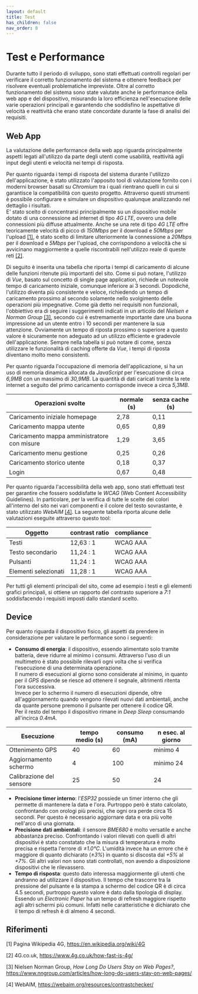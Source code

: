 ```yaml
---
layout: default
title: Test
has_children: false
nav_order: 8
---
```


# Test e Performance
Durante tutto il periodo di sviluppo, sono stati effettuati controlli regolari per verificare il corretto funzionamento del sistema e ottenere feedback per risolvere eventuali problematiche impreviste. Oltre al corretto funzionamento del sistema sono state valutate anche le performance della web app e del dispositivo, misurando la loro efficienza nell'esecuzione delle varie operazioni principali e garantendo che soddisfino le aspettative di velocità e reattività che erano state concordate durante la fase di analisi dei requisiti.

## Web App
La valutazione delle performance della web app riguarda principalmente aspetti legati all'utilizzo da parte degli utenti come usabilità, reattività agli input degli utenti e velocità nei tempi di risposta.

Per quanto riguarda i tempi di risposta del sistema durante l'utilizzo dell'applicazione, è stato utilizzato l'apposito tool di valutazione fornito con i moderni browser basati su *Chromium* tra i quali rientrano quelli in cui si garantisce la compatibilità con questo progetto. Attraverso questi strumenti è possibile configurare e simulare un dispositivo qualunque analizzando nel dettaglio i risultati.\
E' stato scelto di concentrarsi principalmente su un dispositivo mobile dotato di una connessione ad internet di tipo *4G LTE*, ovvero una delle connessioni più diffuse attualmente.
Anche se una rete di tipo *4G LTE* offre teoricamente velocità di picco di *150Mbps* per il download e *50Mbps* per l'upload <a href="#1">[1]</a>, è stato scelto di limitare ulteriormente la connessione a *20Mbps* per il download e *5Mbps* per l'upload, che corrispondono a velocità che si avvicinano maggiormente a quelle riscontrabili nell'utilizzo reale di queste reti <a href="#2">[2]</a>.

Di seguito è inserita una tabella che riporta i tempi di caricamento di alcune delle funzioni ritenute più importanti del sito.
Come si può notare, l'utilizzo di *Vue*, basato sul concetto di single page application, richiede un notevole tempo di caricamento iniziale, comunque inferiore ai 3 secondi. Dopodiché, l'utilizzo diventa più consistente e veloce, richiedendo un tempo di caricamento prossimo al secondo solamente nello svolgimento delle operazioni più impegnative. Come già detto nei requisiti non funzionali, l'obbiettivo era di seguire i suggerimenti indicati in un articolo del *Nielsen e Norman Group* <a href="#3">[3]</a>, secondo cui è estremamente importante dare una buona impressione ad un utente entro i 10 secondi per mantenere la sua attenzione. Ovviamente un tempo di riposta prossimo o superiore a questo valore è sicuramente non adeguato ad un utilizzo efficiente e gradevole dell'applicazione. Sempre nella tabella si può notare di come, senza utilizzare le funzionalità di caching offerte da *Vue*, i tempi di riposta diventano molto meno consistenti.

Per quanto riguarda l'occupazione di memoria dell'applicazione, si ha un uso di memoria dinamica allocata da *JavaScript* per l'esecuzione di circa *6,9MB* con un massimo di *30,9MB*. La quantità di dati caricati tramite la rete internet a seguito del primo caricamento corrisponde invece a circa *5,3MB*.

|**Operazioni svolte**|**normale (s)**|**senza cache (s)**|
|---------------------|---------------|-------------------|
| Caricamento iniziale homepage | 2,78 | 0,11 |
| Caricamento mappa utente | 0,65 | 0,89 |
| Caricamento mappa amministratore con misure | 1,29 | 3,65 |
| Caricamento menu gestione | 0,25 | 0,26 |
| Caricamento storico utente | 0,18 | 0,37 |
| Login | 0,67 | 0,48 |

Per quanto riguarda l'accessibilità della web app, sono stati effettuati test per garantire che fossero soddisfatte le *WCAG* (Web Content Accessibility Guidelines). In particolare, per la verifica di tutte le scelte dei colori all'interno del sito nei vari componenti e il colore del testo sovrastante, è stato utilizzato *WebAIM* <a href="#4">[4]</a>. La seguente tabella riporta alcune delle valutazioni eseguite attraverso questo tool:

|**Oggetto**|**contrast ratio**|**compliance**|
|-----------|------------------|--------------|
| Testi | 12,63 : 1 | WCAG AAA |
| Testo secondario | 11,24 : 1 | WCAG AAA |
| Pulsanti | 11,24 : 1 | WCAG AAA |
| Elementi selezionati | 11,28 : 1 | WCAG AAA |

Per tutti gli elementi principali del sito, come ad esempio i testi e gli elementi grafici principali, si ottiene un rapporto del contrasto superiore a *7:1* soddisfacendo i requisiti imposti dallo standard scelto.

## Device
Per quanto riguarda il dispositivo fisico, gli aspetti da prendere in considerazione per valutare le performance sono i seguenti:
- **Consumo di energia**: il dispositivo, essendo alimentato solo tramite batteria, deve ridurre al minimo i consumi. Attraverso l'uso di un multimetro è stato possibile rilevarli ogni volta che si verifica l'esecuzione di una determinata operazione.\
Il numero di esecuzioni al giorno sono considerate al minimo, in quanto per il *GPS* dipende se riesce ad ottenere il segnale, altrimenti ritenta l'ora successiva. \
Invece per lo schermo il numero di esecuzioni dipende, oltre all'aggiornamento quando vengono rilevati nuovi dati ambientali, anche da quante persone premono il pulsante per ottenere il codice QR. \
Per il resto del tempo il dispositivo rimane in *Deep Sleep* consumando all'incirca *0.4mA*.

|**Esecuzione**|**tempo medio (s)**|**consumo (mA)**|**n esec. al giorno**|
|--------------|-------------------|----------------|---------------------|
| Ottenimento GPS | 40 | 60 | minimo 4 |
| Aggiornamento schermo | 4 | 100 | minimo 24 |
| Calibrazione del sensore | 25 | 50 | 24 |

- **Precisione timer interno**: l'*ESP32* possiede un timer interno che gli permette di mantenere la data e l'ora. Purtroppo però è stato calcolato, confrontando con orologi più precisi, che ogni ora perde circa 15 secondi. Per questo è necessario aggiornare data e ora più volte nell'arco di una giornata.
- **Precisione dati ambientali**: il sensore *BME680* è molto versatile e anche abbastanza preciso. Confrontando i valori rilevati con quelli di altri dispositivi è stato constatato che la misura di temperatura è molto precisa e rispetta l'errore di *±1.0°C*. L'umidità invece ha un errore che è maggiore di quanto dichiarato (*±3%*) in quanto si discosta dal *+5%* al *+7%*. Gli altri valori non sono stati controllati, non avendo a disposizione dispositivi che le rilevassero.
- **Tempo di risposta**: questo dato interessa maggiormente gli utenti che andranno ad utilizzare il dispositivo. Il tempo che trascorre tra la pressione del pulsante e la stampa a schermo del codice QR è di circa 4.5 secondi, purtroppo questo valore è dato dalla tipologia di display. Essendo un *Electronic Paper* ha un tempo di refresh maggiore rispetto agli altri schermi più comuni. Infatti nelle caratteristiche è dichiarato che il tempo di refresh è di almeno 4 secondi.

## Riferimenti

<a id="1">[1]</a> Pagina Wikipedia 4G, https://en.wikipedia.org/wiki/4G

<a id="2">[2]</a> 4G.co.uk, https://www.4g.co.uk/how-fast-is-4g/

<a id="3">[3]</a> Nielsen Norman Group, *How Long Do Users Stay on Web Pages?*, https://www.nngroup.com/articles/how-long-do-users-stay-on-web-pages/

<a id="4">[4]</a> WebAIM, https://webaim.org/resources/contrastchecker/